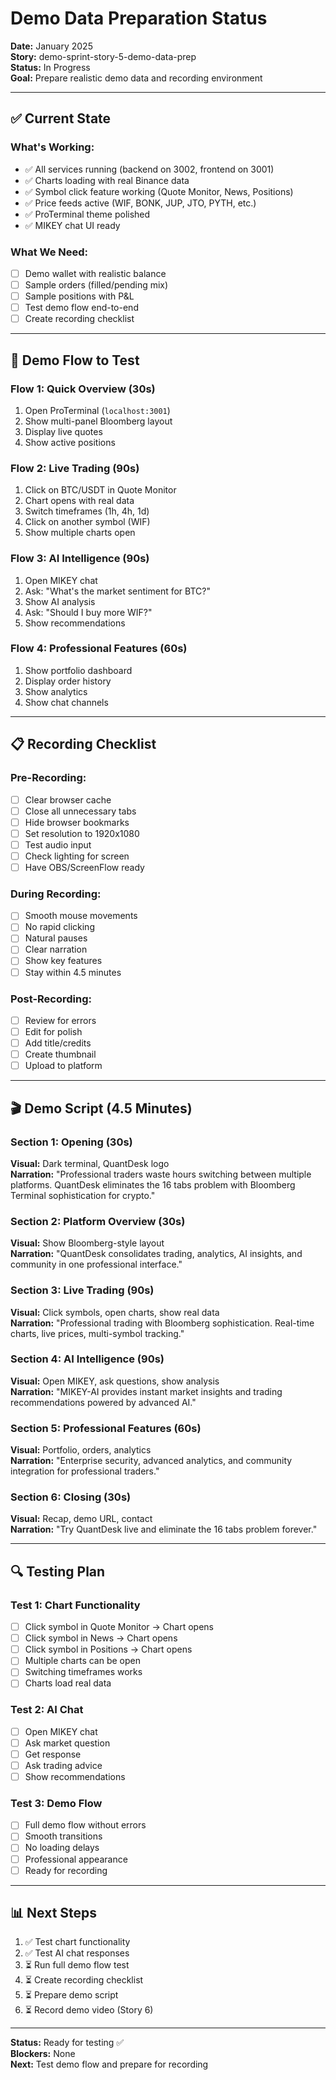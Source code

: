 # Demo Data Preparation Status

**Date:** January 2025  
**Story:** demo-sprint-story-5-demo-data-prep  
**Status:** In Progress  
**Goal:** Prepare realistic demo data and recording environment

---

## ✅ **Current State**

### **What's Working:**
- ✅ All services running (backend on 3002, frontend on 3001)
- ✅ Charts loading with real Binance data
- ✅ Symbol click feature working (Quote Monitor, News, Positions)
- ✅ Price feeds active (WIF, BONK, JUP, JTO, PYTH, etc.)
- ✅ ProTerminal theme polished
- ✅ MIKEY chat UI ready

### **What We Need:**
- [ ] Demo wallet with realistic balance
- [ ] Sample orders (filled/pending mix)
- [ ] Sample positions with P&L
- [ ] Test demo flow end-to-end
- [ ] Create recording checklist

---

## 🎯 **Demo Flow to Test**

### **Flow 1: Quick Overview (30s)**
1. Open ProTerminal (`localhost:3001`)
2. Show multi-panel Bloomberg layout
3. Display live quotes
4. Show active positions

### **Flow 2: Live Trading (90s)**
1. Click on BTC/USDT in Quote Monitor
2. Chart opens with real data
3. Switch timeframes (1h, 4h, 1d)
4. Click on another symbol (WIF)
5. Show multiple charts open

### **Flow 3: AI Intelligence (90s)**
1. Open MIKEY chat
2. Ask: "What's the market sentiment for BTC?"
3. Show AI analysis
4. Ask: "Should I buy more WIF?"
5. Show recommendations

### **Flow 4: Professional Features (60s)**
1. Show portfolio dashboard
2. Display order history
3. Show analytics
4. Show chat channels

---

## 📋 **Recording Checklist**

### **Pre-Recording:**
- [ ] Clear browser cache
- [ ] Close all unnecessary tabs
- [ ] Hide browser bookmarks
- [ ] Set resolution to 1920x1080
- [ ] Test audio input
- [ ] Check lighting for screen
- [ ] Have OBS/ScreenFlow ready

### **During Recording:**
- [ ] Smooth mouse movements
- [ ] No rapid clicking
- [ ] Natural pauses
- [ ] Clear narration
- [ ] Show key features
- [ ] Stay within 4.5 minutes

### **Post-Recording:**
- [ ] Review for errors
- [ ] Edit for polish
- [ ] Add title/credits
- [ ] Create thumbnail
- [ ] Upload to platform

---

## 🎬 **Demo Script (4.5 Minutes)**

### **Section 1: Opening (30s)**
**Visual:** Dark terminal, QuantDesk logo  
**Narration:** "Professional traders waste hours switching between multiple platforms. QuantDesk eliminates the 16 tabs problem with Bloomberg Terminal sophistication for crypto."

### **Section 2: Platform Overview (30s)**
**Visual:** Show Bloomberg-style layout  
**Narration:** "QuantDesk consolidates trading, analytics, AI insights, and community in one professional interface."

### **Section 3: Live Trading (90s)**
**Visual:** Click symbols, open charts, show real data  
**Narration:** "Professional trading with Bloomberg sophistication. Real-time charts, live prices, multi-symbol tracking."

### **Section 4: AI Intelligence (90s)**
**Visual:** Open MIKEY, ask questions, show analysis  
**Narration:** "MIKEY-AI provides instant market insights and trading recommendations powered by advanced AI."

### **Section 5: Professional Features (60s)**
**Visual:** Portfolio, orders, analytics  
**Narration:** "Enterprise security, advanced analytics, and community integration for professional traders."

### **Section 6: Closing (30s)**
**Visual:** Recap, demo URL, contact  
**Narration:** "Try QuantDesk live and eliminate the 16 tabs problem forever."

---

## 🔍 **Testing Plan**

### **Test 1: Chart Functionality**
- [ ] Click symbol in Quote Monitor → Chart opens
- [ ] Click symbol in News → Chart opens  
- [ ] Click symbol in Positions → Chart opens
- [ ] Multiple charts can be open
- [ ] Switching timeframes works
- [ ] Charts load real data

### **Test 2: AI Chat**
- [ ] Open MIKEY chat
- [ ] Ask market question
- [ ] Get response
- [ ] Ask trading advice
- [ ] Show recommendations

### **Test 3: Demo Flow**
- [ ] Full demo flow without errors
- [ ] Smooth transitions
- [ ] No loading delays
- [ ] Professional appearance
- [ ] Ready for recording

---

## 📊 **Next Steps**

1. ✅ Test chart functionality
2. ✅ Test AI chat responses
3. ⏳ Run full demo flow test
4. ⏳ Create recording checklist
5. ⏳ Prepare demo script
6. ⏳ Record demo video (Story 6)

---

**Status:** Ready for testing ✅  
**Blockers:** None  
**Next:** Test demo flow and prepare for recording

